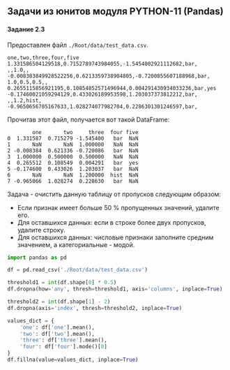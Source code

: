 ## Задачи из юнитов модуля PYTHON-11 (Pandas) ##

#### **Задание 2.3** ####

Предоставлен файл `./Root/data/test_data.csv`.

```text
one,two,three,four,five
1.331586504129518,0.7152789743984055,-1.5454002921112682,bar,
,,1.0,,
-0.008383849928522256,0.6213359738904805,-0.7200855607188968,bar,
1.0,0.5,0.5,,
0.2655115856921195,0.10854852571496944,0.004291430934033236,bar,yes
-0.17460021059294129,0.433026189953598,1.203037373812212,bar,
,,1.2,hist,
-0.9650656705167633,1.028274077982704,0.2286301301246597,bar,
```

Прочитав этот файл, получается вот такой DataFrame:

```text
        one       two     three  four five
0  1.331587  0.715279 -1.545400   bar  NaN
1       NaN       NaN  1.000000   NaN  NaN
2 -0.008384  0.621336 -0.720086   bar  NaN
3  1.000000  0.500000  0.500000   NaN  NaN
4  0.265512  0.108549  0.004291   bar  yes
5 -0.174600  0.433026  1.203037   bar  NaN
6       NaN       NaN  1.200000  hist  NaN
7 -0.965066  1.028274  0.228630   bar  NaN
```

Задача - очистить данную таблицу от пропусков следующим образом:

- Если признак имеет больше 50 % пропущенных значений, удалите его.
- Для оставшихся данных: если в строке более двух пропусков, удалите строку.
- Для оставшихся данных: числовые признаки заполните средним значением, а
категориальные - модой.

```python
import pandas as pd

df = pd.read_csv('./Root/data/test_data.csv')

threshold1 = int(df.shape[0] * 0.5)
df.dropna(how='any', thresh=threshold1, axis='columns', inplace=True)

threshold2 = int(df.shape[1] - 2)
df.dropna(axis='index', thresh=threshold2, inplace=True)

values_dict = {
    'one': df['one'].mean(),
    'two': df['two'].mean(),
    'three': df['three'].mean(),
    'four': df['four'].mode()[0]
}
df.fillna(value=values_dict, inplace=True)
```
